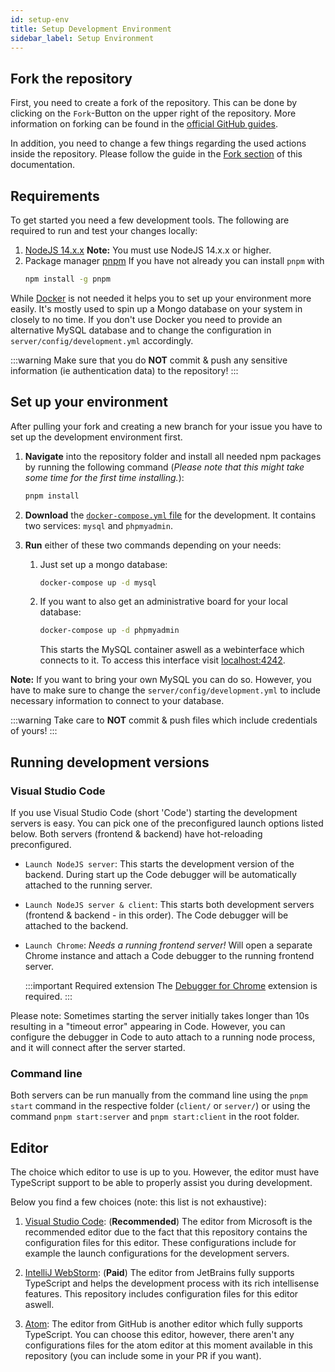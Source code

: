 ```yaml
---
id: setup-env
title: Setup Development Environment
sidebar_label: Setup Environment
---
```


## Fork the repository

First, you need to create a fork of the repository.
This can be done by clicking on the `Fork`-Button on the upper right of the repository.
More information on forking can be found in the [official GitHub guides](https://docs.github.com/en/free-pro-team@latest/github/getting-started-with-github/fork-a-repo).

In addition, you need to change a few things regarding the used actions inside the repository. Please follow the guide in the [Fork section][fork-doc] of this documentation.

## Requirements

To get started you need a few development tools. The following are required to run and test your changes locally:

1. [NodeJS 14.x.x](https://nodejs.org)
   **Note:** You must use NodeJS 14.x.x or higher.
2. Package manager [pnpm](https://pnpm.js.org/en/)
   If you have not already you can install `pnpm` with
   ```cmd
   npm install -g pnpm
   ```

While [Docker](https://docs.docker.com/install/) is not needed it helps you to set up your environment more easily. It's mostly used to spin up a Mongo database on your system in closely to no time. If you don't use Docker you need to provide an alternative MySQL database and to change the configuration in `server/config/development.yml` accordingly.

:::warning
Make sure that you do **NOT** commit & push any sensitive information (ie authentication data) to the repository!
:::

## Set up your environment

After pulling your fork and creating a new branch for your issue you have to set up the development environment first.

1. **Navigate** into the repository folder and install all needed npm packages by running the following command (_Please note that this might take some time for the first time installing._):

   ```sh
   pnpm install
   ```

1. **Download** the [`docker-compose.yml` file](../assets/dev/docker-compose.yml) for the development. It contains two services: `mysql` and `phpmyadmin`.

1. **Run** either of these two commands depending on your needs:

   1. Just set up a mongo database:

      ```sh
      docker-compose up -d mysql
      ```

   1. If you want to also get an administrative board for your local database:
      ```sh
      docker-compose up -d phpmyadmin
      ```
      This starts the MySQL container aswell as a webinterface which connects to it. To access this interface visit [localhost:4242](localhost:4242).

**Note:** If you want to bring your own MySQL you can do so. However, you have to make sure to change the `server/config/development.yml` to include necessary information to connect to your database.

:::warning
Take care to **NOT** commit & push files which include credentials of yours!
:::

## Running development versions

### Visual Studio Code

If you use Visual Studio Code (short 'Code') starting the development servers is easy. You can pick one of the preconfigured launch options listed below. Both servers (frontend & backend) have hot-reloading preconfigured.

- `Launch NodeJS server`: This starts the development version of the backend. During start up the Code debugger will be automatically attached to the running server.
- `Launch NodeJS server & client`: This starts both development servers (frontend & backend - in this order). The Code debugger will be attached to the backend.
- `Launch Chrome`: _Needs a running frontend server!_ Will open a separate Chrome instance and attach a Code debugger to the running frontend server.

  :::important Required extension
  The [Debugger for Chrome](https://marketplace.visualstudio.com/items?itemName=msjsdiag.debugger-for-chrome) extension is required.
  :::

Please note: Sometimes starting the server initially takes longer than 10s resulting in a "timeout error" appearing in Code. However, you can configure the debugger in Code to auto attach to a running node process, and it will connect after the server started.

### Command line

Both servers can be run manually from the command line using the `pnpm start` command in the respective folder (`client/` or `server/`) or using the command `pnpm start:server` and `pnpm start:client` in the root folder.

## Editor

The choice which editor to use is up to you. However, the editor must have TypeScript support to be able to properly assist you during development.

Below you find a few choices (note: this list is not exhaustive):

1. [Visual Studio Code](https://code.visualstudio.com/):
   (**Recommended**) The editor from Microsoft is the recommended editor due to the fact that this repository contains the configuration files for this editor. These configurations include for example the launch configurations for the development servers.

2. [IntelliJ WebStorm](https://www.jetbrains.com/de-de/webstorm/): (**Paid**) The editor from JetBrains fully supports TypeScript and helps the development process with its rich intellisense features. This repository includes configuration files for this editor aswell.

3. [Atom](https://atom.io/):
   The editor from GitHub is another editor which fully supports TypeScript. You can choose this editor, however, there aren't any configurations files for the atom editor at this moment available in this repository (you can include some in your PR if you want).

[fork-doc]: ./fork
